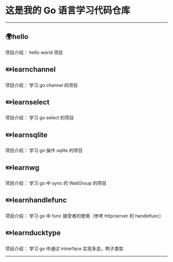 # 这是我的 Go 语言学习代码仓库

---

## 🌍hello

项目介绍：
hello world 项目

## ✏️learnchannel

项目介绍：
学习 go channel 的项目

## ✏️learnselect

项目介绍：
学习 go select 的项目

## ✏️learnsqlite

项目介绍：
学习 go 操作 sqlite 的项目

## ✏️learnwg

项目介绍：
学习 go 中 sync 的 WaitGroup 的项目

## ✏️learnhandlefunc

项目介绍：
学习 go 中 func 接受者的使用（参考 http/server 的 handlefunc）

## ✏️learnducktype

项目介绍：
学习 go 中通过 intrerface 实现多态，鸭子类型

---

